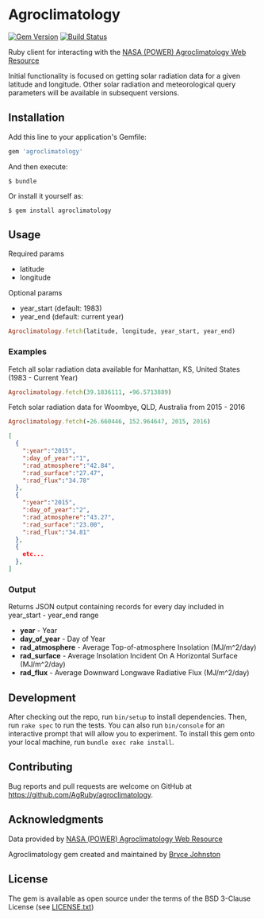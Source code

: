 # Agroclimatology

[![Gem Version](http://img.shields.io/gem/v/agroclimatology.svg)][gem]
[![Build Status](http://img.shields.io/travis/AgRuby/agroclimatology.svg)][travis]

[gem]: https://rubygems.org/gems/agroclimatology
[travis]: http://travis-ci.org/AgRuby/agroclimatology

Ruby client for interacting with the [NASA (POWER) Agroclimatology Web Resource](http://power.larc.nasa.gov/cgi-bin/agro.cgi)

Initial functionality is focused on getting solar radiation data
for a given latitude and longitude. Other solar radiation and meteorological query parameters will be available in subsequent versions.

## Installation

Add this line to your application's Gemfile:

```ruby
gem 'agroclimatology'
```

And then execute:

    $ bundle

Or install it yourself as:

    $ gem install agroclimatology

## Usage

Required params
- latitude
- longitude

Optional params
- year_start (default: 1983)
- year_end (default: current year)

```ruby
Agroclimatology.fetch(latitude, longitude, year_start, year_end)
```

### Examples

Fetch all solar radiation data available for Manhattan, KS, United States (1983 - Current Year)
```ruby
Agroclimatology.fetch(39.1836111, -96.5713889)
```

Fetch solar radiation data for Woombye, QLD, Australia from 2015 - 2016
```ruby
Agroclimatology.fetch(-26.660446, 152.964647, 2015, 2016)
```

```json
[
  {
    ":year":"2015",
    ":day_of_year":"1",
    ":rad_atmosphere":"42.84",
    ":rad_surface":"27.47",
    ":rad_flux":"34.78"
  },
  {
    ":year":"2015",
    ":day_of_year":"2",
    ":rad_atmosphere":"43.27",
    ":rad_surface":"23.00",
    ":rad_flux":"34.81"
  },
  {
    etc...
  },
]
```

### Output

Returns JSON output containing records for every day included in year_start - year_end range
- **year**                - Year
- **day_of_year**         - Day of Year
- **rad_atmosphere** - Average Top-of-atmosphere Insolation (MJ/m^2/day)
- **rad_surface** - Average Insolation Incident On A Horizontal Surface (MJ/m^2/day)  
- **rad_flux** - Average Downward Longwave Radiative Flux (MJ/m^2/day)  

## Development

After checking out the repo, run `bin/setup` to install dependencies. Then, run `rake spec` to run the tests. You can also run `bin/console` for an interactive prompt that will allow you to experiment. To install this gem onto your local machine, run `bundle exec rake install`.

## Contributing

Bug reports and pull requests are welcome on GitHub at https://github.com/AgRuby/agroclimatology.

## Acknowledgments

Data provided by [NASA (POWER) Agroclimatology Web Resource](http://power.larc.nasa.gov/cgi-bin/agro.cgi)

Agroclimatology gem created and maintained by [Bryce Johnston](https://github.com/brycejohnston)

## License

The gem is available as open source under the terms of the BSD 3-Clause License (see [LICENSE.txt](https://github.com/AgRuby/agroclimatology/blob/master/LICENSE.txt))
